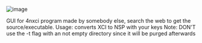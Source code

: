 ![image](https://github.com/billylarsson/4nxci-GUI-v2/assets/59517785/fbde894a-b8d7-491c-af01-e07a139ed24a)

GUI for 4nxci program made by somebody else, search the web to get the source/executable.
Usage: converts XCI to NSP with your keys 
Note: DON'T use the -t flag with an not empty directory since it will be purged afterwards
